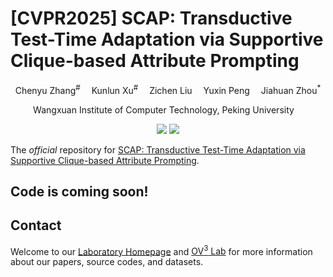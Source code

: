 # [CVPR2025] SCAP: Transductive Test-Time Adaptation via Supportive Clique-based Attribute Prompting

<div align="center">

<div>
      Chenyu Zhang<sup>#</sup>&emsp; Kunlun Xu<sup>#</sup>&emsp; Zichen Liu&emsp; Yuxin Peng&emsp; Jiahuan Zhou<sup>*</sup>
  </div>
<div>

  <sup></sup>Wangxuan Institute of Computer Technology, Peking University&emsp;

</div>
</div>
<p align="center">
  <a href='https://arxiv.org/abs/2503.12866'><img src='https://img.shields.io/badge/Arxiv-2412.08929-A42C25.svg?logo=arXiv'></a>
  <a href="https://hits.seeyoufarm.com"><img src="https://hits.seeyoufarm.com/api/count/incr/badge.svg?url=https%3A%2F%2Fgithub.com%2Fzhoujiahuan1991%2FCVPR2025-SCAP&count_bg=%2379C83D&title_bg=%23555555&icon=&icon_color=%23E7E7E7&title=hits&edge_flat=false"/></a>
</p>

The *official* repository for  [SCAP: Transductive Test-Time Adaptation via Supportive Clique-based Attribute Prompting](https://arxiv.org/abs/2503.12866).

## Code is coming soon!
## Contact

Welcome to our [Laboratory Homepage](http://www.icst.pku.edu.cn/mipl/home/) and [OV<sup>3</sup> Lab](https://zhoujiahuan1991.github.io/) for more information about our papers, source codes, and datasets.

